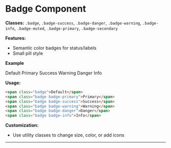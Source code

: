 # Badge Component

**Classes:** `.badge`, `.badge-success`, `.badge-danger`, `.badge-warning`, `.badge-info`, `.badge-muted`, `.badge-primary`, `.badge-secondary`

**Features:**
- Semantic color badges for status/labels
- Small pill style

**Example**

<div class="demo-container">
    <span class="badge">Default</span>
    <span class="badge badge-primary">Primary</span>
    <span class="badge badge-success">Success</span>
    <span class="badge badge-warning">Warning</span>
    <span class="badge badge-danger">Danger</span>
    <span class="badge badge-info">Info</span>
</div>

**Usage:**
```html
<span class="badge">Default</span>
<span class="badge badge-primary">Primary</span>
<span class="badge badge-success">Success</span>
<span class="badge badge-warning">Warning</span>
<span class="badge badge-danger">Danger</span>
<span class="badge badge-info">Info</span>
```

**Customization:**
- Use utility classes to change size, color, or add icons

---